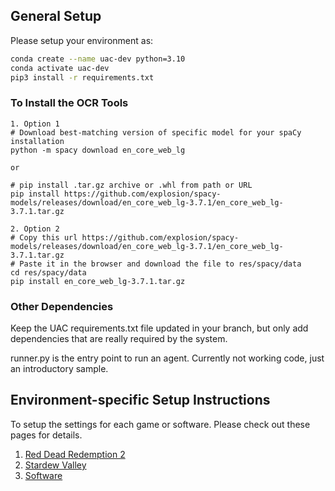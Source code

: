 ## General Setup

Please setup your environment as:

```bash
conda create --name uac-dev python=3.10
conda activate uac-dev
pip3 install -r requirements.txt
```

### To Install the OCR Tools
```
1. Option 1
# Download best-matching version of specific model for your spaCy installation
python -m spacy download en_core_web_lg

or

# pip install .tar.gz archive or .whl from path or URL
pip install https://github.com/explosion/spacy-models/releases/download/en_core_web_lg-3.7.1/en_core_web_lg-3.7.1.tar.gz

2. Option 2
# Copy this url https://github.com/explosion/spacy-models/releases/download/en_core_web_lg-3.7.1/en_core_web_lg-3.7.1.tar.gz
# Paste it in the browser and download the file to res/spacy/data
cd res/spacy/data
pip install en_core_web_lg-3.7.1.tar.gz
```

### Other Dependencies

Keep the UAC requirements.txt file updated in your branch, but only add dependencies that are really required by the system.

runner.py is the entry point to run an agent. Currently not working code, just an introductory sample.

## Environment-specific Setup Instructions

To setup the settings for each game or software. Please check out these pages for details.

1. [Red Dead Redemption 2](docs/envs/rdr2.md)
2. [Stardew Valley](docs/envs/stardew.md)
3. [Software](docs/envs/software.md)
